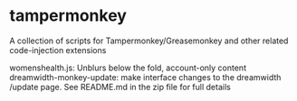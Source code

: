 # tampermonkey
A collection of scripts for Tampermonkey/Greasemonkey and other related code-injection extensions

womenshealth.js:  Unblurs below the fold, account-only content
dreamwidth-monkey-update: make interface changes to the dreamwidth /update page. See README.md in the zip file for full details
